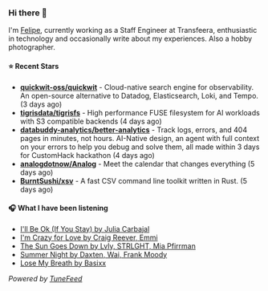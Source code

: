 ### Hi there 👋

I'm [Felipe](https://felipevm.com), currently working as a Staff Engineer at Transfeera, enthusiastic in technology and occasionally write about my experiences. Also a hobby photographer.

#### ⭐ Recent Stars
- **[quickwit-oss/quickwit](https://github.com/quickwit-oss/quickwit)** - Cloud-native search engine for observability. An open-source alternative to Datadog, Elasticsearch, Loki, and Tempo. (3 days ago)
- **[tigrisdata/tigrisfs](https://github.com/tigrisdata/tigrisfs)** - High performance FUSE filesystem for AI workloads with S3 compatible backends (4 days ago)
- **[databuddy-analytics/better-analytics](https://github.com/databuddy-analytics/better-analytics)** - Track logs, errors, and 404 pages in minutes, not hours. AI-Native design, an agent with full context on your errors to help you debug and solve them, all made within 3 days for CustomHack hackathon (4 days ago)
- **[analogdotnow/Analog](https://github.com/analogdotnow/Analog)** - Meet the calendar that changes everything (5 days ago)
- **[BurntSushi/xsv](https://github.com/BurntSushi/xsv)** - A fast CSV command line toolkit written in Rust. (5 days ago)

#### 🎧 What I have been listening
- [I&#39;ll Be Ok (If You Stay) by Julia Carbajal](https://open.spotify.com/track/34bKiXfuhLAT9uHvnWi3f3)
- [I&#39;m Crazy for Love by Craig Reever, Emmi](https://open.spotify.com/track/1me279fqNEfvXy9aIEzdgh)
- [The Sun Goes Down by Lvly, STRLGHT, Mia Pfirrman](https://open.spotify.com/track/34mmeGjJSo1cLcTmx9ZgIX)
- [Summer Night by Daxten, Wai, Frank Moody](https://open.spotify.com/track/09B5A0WoSTquTHi3pnD0AH)
- [Lose My Breath by Basixx](https://open.spotify.com/track/5UskPNAI4yTHFk6b38K4WX)

_Powered by [TuneFeed](https://tunefeed.app?ref=github.com)_
